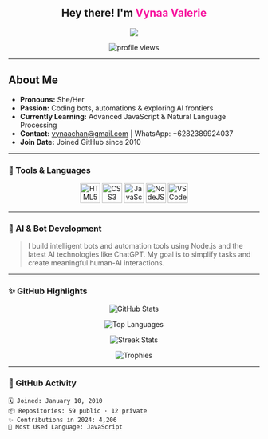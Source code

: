 <h2 align="center">Hey there! I'm <span style="color:#F7139E;">Vynaa Valerie</span></h2>

<p align="center">
  <img src="https://readme-typing-svg.herokuapp.com?color=F7139E&center=true&vCenter=true&lines=Bot+Developer;JavaScript+Enthusiast;AI+ChatGPT+Specialist;Creative+Technologist;Lifelong+Learner" />
</p>

<p align="center">
  <img src="https://komarev.com/ghpvc/?username=VynaaValerie&label=Profile%20Views&color=F7139E&style=flat-square" alt="profile views"/>
</p>

---

## About Me

- **Pronouns:** She/Her
- **Passion:** Coding bots, automations & exploring AI frontiers
- **Currently Learning:** Advanced JavaScript & Natural Language Processing
- **Contact:** vynaachan@gmail.com | WhatsApp: +6282389924037
- **Join Date:** Joined GitHub since 2010

---

### :rocket: Tools & Languages

<div align="center">
  <img src="https://cdn.jsdelivr.net/gh/devicons/devicon/icons/html5/html5-original.svg" width="40" height="40" alt="HTML5"/>
  <img src="https://cdn.jsdelivr.net/gh/devicons/devicon/icons/css3/css3-original.svg" width="40" height="40" alt="CSS3"/>
  <img src="https://cdn.jsdelivr.net/gh/devicons/devicon/icons/javascript/javascript-original.svg" width="40" height="40" alt="JavaScript"/>
  <img src="https://cdn.jsdelivr.net/gh/devicons/devicon/icons/nodejs/nodejs-original.svg" width="40" height="40" alt="NodeJS"/>
  <img src="https://cdn.jsdelivr.net/gh/devicons/devicon/icons/vscode/vscode-original.svg" width="40" height="40" alt="VSCode"/>
</div>

---

### :robot: AI & Bot Development

> I build intelligent bots and automation tools using Node.js and the latest AI technologies like ChatGPT. My goal is to simplify tasks and create meaningful human-AI interactions.

---

### :sparkles: GitHub Highlights

<p align="center">
  <img src="https://github-readme-stats.vercel.app/api?username=VynaaValerie&show_icons=true&theme=radical&custom_title=Vynaa%27s+Code+Odyssey&hide=issues&count_private=true&include_all_commits=true&line_height=24&hide_border=true&rank_icon=github" alt="GitHub Stats"/>
</p>

<p align="center">
  <img src="https://github-readme-stats.vercel.app/api/top-langs/?username=VynaaValerie&layout=compact&theme=radical&langs_count=8&hide_border=true" alt="Top Languages"/>
</p>

<p align="center">
  <img src="http://github-readme-streak-stats.herokuapp.com?user=VynaaValerie&theme=radical&hide_border=true&date_format=M%20j%5B%2C%20Y%5D&currStreakNum=F7139E&fire=F7139E&sideLabels=F7139E" alt="Streak Stats"/>
</p>

<p align="center">
  <img src="https://github-profile-trophy.vercel.app/?username=VynaaValerie&theme=radical&column=7&margin-w=5&no-frame=true" alt="Trophies" />
</p>

---

### :calendar: GitHub Activity

```text
🗓️ Joined: January 10, 2010  
📦 Repositories: 59 public · 12 private  
✨ Contributions in 2024: 4,206  
🚀 Most Used Language: JavaScript  
```
